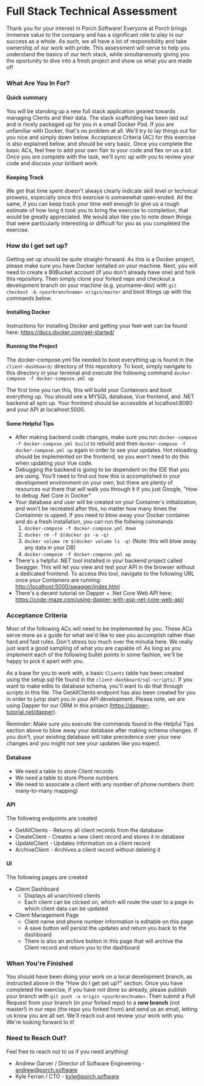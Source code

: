 # Full Stack Technical Assessment #

Thank you for your interest in Porch Software! Everyone at Porch brings immense value to the company and has a significant role to play in our success as a whole. As such, we all have a lot of responsibility and take ownership of our work with pride. This assessment will serve to help you understand the basics of our tech stack, while simultaneously giving you the oportunity to dive into a fresh project and show us what you are made of!

### What Are You In For? ###

#### Quick summary ####
You will be standing up a new full stack application geared towards managing Clients and their data. The stack scaffolding has been laid out and is nicely packaged up for you in a small Docker Pod. If you are unfamiliar with Docker, that's no problem at all. We'll try to lay things out for you nice and simply down below. Acceptance Criteria (AC) for this exercise is also explained below, and should be very basic. Once you complete the basic ACs, feel free to add your own flair to your code and flex on us a bit. Once you are complete with the task, we'll sync up with you to review your code and discuss your brilliant work.

#### Keeping Track ####
We get that time spent doesn't always clearly indicate skill level or technical prowess, especially since this exercise is somwewhat open-ended. All the same, if you can keep track your time well enough to give us a rough estimate of how long it took you to bring the exercise to completion, that would be greatly appreciated. We would also like you to note down things that were particularly interesting or difficult for you as you completed the exercise.

### How do I get set up? ###

Getting set up should be quite straight-forward. As this is a Docker project, please make sure you have Docker isntalled on your machine. Next, you will need to create a BitBucket account (if you don't already have one) and fork this repository. Then simply clone your forked repo and checkout a development branch on your machine (e.g. yourname-dev) with `git checkout -b <yourbranchname> origin/master` and boot things up with the commands below.

#### Installing Docker ####
Instructions for installing Docker and getting your feet wet can be found here: https://docs.docker.com/get-started/

#### Running the Project ####
The docker-compose.yml file needed to boot everything up is found in the `client-dashboard/` directory of this repository. To boot, simply navigate to this directory in your terminal and execute the following command `docker-compose -f docker-compose.yml up`

The first time you run this, this will build your Containers and boot everything up. You should see a MYSQL database, Vue frontend, and .NET backend all spin up. Your frontend should be accessible at localhost:8080 and your API at localhost:5000.

#### Some Helpful Tips ####
* After making backend code changes, make sure you run `docker-compose -f docker-compose.yml build` to rebuild and then `docker-compose -f docker-compose.yml up` again in order to see your updates. Hot reloading should be implemented on the frontend, so you won't need to do this when updating your Vue code.
* Debugging the backend is going to be dependent on the IDE that you are using. You'll need to find out how this is accomplished in your development environment on your own, but there are plenty of resources out there that will walk you through it if you just Google, "How to debug .Net Core in Docker"
* Your database and user will be created on your Container's initialization, and won't be recreated after this, no matter how many times the Containner is upped. If you need to blow away your Docker container and do a fresh installation, you can run the follwing commands
	1. `docker-compose -f docker-compose.yml down`
	2. `docker rm -f $(docker ps -a -q)`
	3. `docker volume rm $(docker volume ls -q)` (Note: this will blow away any data in your DB)
	4. `docker-compose -f docker-compose.yml up`
* There's a helpful .NET tool installed in your backend project called Swagger. This will let you view and test your API in the browser without a dedicated frontend. To access this tool, navigate to the following URL once your Containers are running: <http://localhost:5000/swagger/index.html>
* There's a decent tutorial on Dapper + .Net Core Web API here: <https://code-maze.com/using-dapper-with-asp-net-core-web-api/>

### Acceptance Criteria ###

Most of the following ACs will need to be implemented by you. These ACs serve more as a guide for what we'd like to see you accomplish rather than hard and fast rules. Don't stress too much over the minutia here. We really just want a good sampling of what you are capable of. As long as you implement each of the following bullet points in some fashion, we'll be happy to pick it apart with you.

As a base for you to work with, a basic `Clients` table has been created using the setup.sql file found in the `client-dashboard/sql-scripts/`. If you want to make edits to database schema, you'll want to do that through scripts in this file. The GetAllClients endpoint has also been created for you in order to jump start you in your API development. Please note, we are using Dapper for our ORM in this project (<https://dapper-tutorial.net/dapper>).

Reminder: Make sure you execute the commands found in the Helpful Tips section above to blow away your database after making schema changes. If you don't, your existing database will take precedence over your new changes and you might not see your updates like you expect.

#### Database ####
* We need a table to store Client records
* We need a table to store Phone numbers
* We need to associate a client with any number of phone numbers (hint: many-to-many mapping)

#### API ####
The following endpoints are created

* GetAllClients - Returns all client records from the database
* CreateClient - Creates a new client record and stores it in database
* UpdateClient - Updates information on a client record
* ArchiveClient - Archives a client record without deleting it

#### UI ####
The following pages are created

* Client Dashboard
	* Displays all unarchived clients
	* Each client can be clicked on, which will route the user to a page in which client data can be updated
* Client Management Page
	* Client name and phone number information is editable on this page
	* A save button will persist the updates and return you back to the dashboard
	* There is also an archive button in this page that will archive the Client record and return you to the dashboard

### When You're Finished ###

You should have been doing your work on a local development branch, as instructed above in the "How do I get set up?" section. Once you have completed the exercise, if you have not done so already, please publish your branch with `git push -u origin <yourbranchname>`. Then submit a Pull Request from your branch (in your forked repo) to a **new branch** (not master!) in our repo (the repo you forked from) and send us an email, letting us know you are all set. We'll reach out and review your work with you. We're looking forward to it!

### Need to Reach Out? ###
Feel free to reach out to us if you need anything!

* Andrew Garver / Director of Software Engineering - andrew@porch.software
* Kyle Ferran / CTO - kyle@porch.software